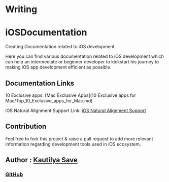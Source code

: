 # Writing

# iOSDocumentation

Creating Documentation related to iOS development

Here you can find various documentation related to iOS development which can help an intermediate or beginner developer to kickstart his journey to making iOS app development efficient as possible.

## Documentation Links

10 Exclusive apps: [Mac Exclusive Apps](10 Exclusive apps for Mac/Top_10_Exclusive_apps_for_Mac.md)

iOS Natural Alignment Support Link: [iOS Natural Alignment Support](iOSRTLAlignmentSupport.md)

## Contribution

Feel free to fork this project & raise a pull request to add more relevant information regarding development tools used in iOS ecosystem.

## Author : [Kautilya Save](https://kautilya.design/)

### [GitHub](https://github.com/SensehacK)
